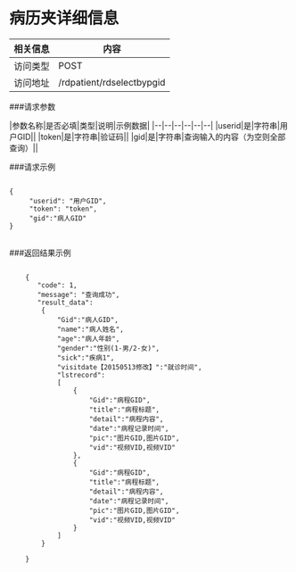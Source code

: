 # 病历夹详细信息
|相关信息|内容|
|--|--|
|访问类型|POST|
|访问地址|/rdpatient/rdselectbypgid|

###请求参数

|参数名称|是否必填|类型|说明|示例数据|
|--|--|--|--|--|--|
|userid|是|字符串|用户GID||
|token|是|字符串|验证码||
|gid|是|字符串|查询输入的内容（为空则全部查询）||

###请求示例
<pre>
<code>
{
     "userid": "用户GID",
     "token": "token",
     "gid":"病人GID"
}
</code>
</pre>

###返回结果示例

<pre>
<code>
    {
       "code": 1,
       "message": "查询成功",
       "result_data":
        {
            "Gid":"病人GID",
            "name":"病人姓名",
            "age":"病人年龄",
            "gender":"性别(1-男/2-女)",
            "sick":"疾病1",
            "visitdate【20150513修改】":"就诊时间",
            "lstrecord":
            [
                {
                    "Gid":"病程GID",
                    "title":"病程标题",
                    "detail":"病程内容",
                    "date":"病程记录时间",
                    "pic":"图片GID,图片GID",
                    "vid":"视频VID,视频VID"
                },
                {
                    "Gid":"病程GID",
                    "title":"病程标题",
                    "detail":"病程内容",
                    "date":"病程记录时间",
                    "pic":"图片GID,图片GID",
                    "vid":"视频VID,视频VID"
                }
            ]
        }

    }



</code>
</pre>
